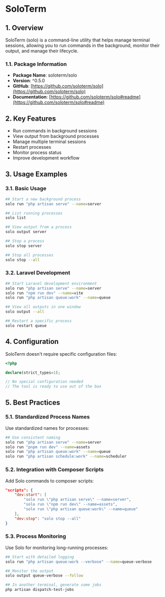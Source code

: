 # SoloTerm

## 1. Overview

SoloTerm (solo) is a command-line utility that helps manage terminal sessions, allowing you to run commands in the background, monitor their output, and manage their lifecycle.

### 1.1. Package Information

- **Package Name**: soloterm/solo
- **Version**: ^0.5.0
- **GitHub**: [https://github.com/soloterm/solo](https://github.com/soloterm/solo)
- **Documentation**: [https://github.com/soloterm/solo#readme](https://github.com/soloterm/solo#readme)

## 2. Key Features

- Run commands in background sessions
- View output from background processes
- Manage multiple terminal sessions
- Restart processes
- Monitor process status
- Improve development workflow

## 3. Usage Examples

### 3.1. Basic Usage

```sh
## Start a new background process
solo run "php artisan serve" --name=server

## List running processes
solo list

## View output from a process
solo output server

## Stop a process
solo stop server

## Stop all processes
solo stop --all
```

### 3.2. Laravel Development

```sh
## Start Laravel development environment
solo run "php artisan serve" --name=server
solo run "npm run dev" --name=vite
solo run "php artisan queue:work" --name=queue

## View all outputs in one window
solo output --all

## Restart a specific process
solo restart queue
```

## 4. Configuration

SoloTerm doesn't require specific configuration files:

```php
<?php

declare(strict_types=1);

// No special configuration needed
// The tool is ready to use out of the box
```

## 5. Best Practices

### 5.1. Standardized Process Names

Use standardized names for processes:

```sh
## Use consistent naming
solo run "php artisan serve" --name=server
solo run "pnpm run dev" --name=assets
solo run "php artisan queue:work" --name=queue
solo run "php artisan schedule:work" --name=scheduler
```

### 5.2. Integration with Composer Scripts

Add Solo commands to composer scripts:

```json
"scripts": {
    "dev:start": [
        "solo run \"php artisan serve\" --name=server",
        "solo run \"npm run dev\" --name=assets",
        "solo run \"php artisan queue:work\" --name=queue"
    ],
    "dev:stop": "solo stop --all"
}
```

### 5.3. Process Monitoring

Use Solo for monitoring long-running processes:

```sh
## Start with detailed logging
solo run "php artisan queue:work --verbose" --name=queue-verbose

## Monitor the output
solo output queue-verbose --follow

## In another terminal, generate some jobs
php artisan dispatch-test-jobs
```
